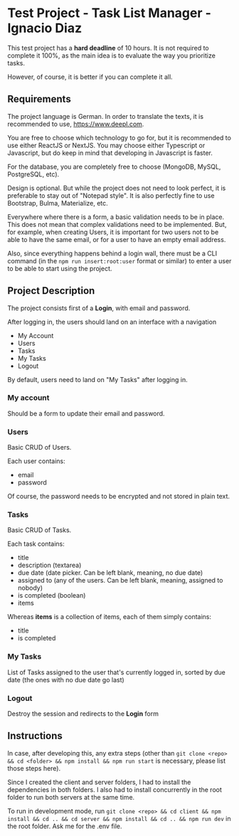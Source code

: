 # Test Project - Task List Manager - Ignacio Diaz

This test project has a **hard deadline** of 10 hours. It is not required to complete it 100%, as the main idea is to evaluate the way you prioritize tasks.

However, of course, it is better if you can complete it all.

## Requirements

The project language is German. In order to translate the texts, it is recommended to use, https://www.deepl.com.

You are free to choose which technology to go for, but it is recommended to use either ReactJS or NextJS. You may choose either Typescript or Javascript, but do keep in mind that developing in Javascript is faster.

For the database, you are completely free to choose (MongoDB, MySQL, PostgreSQL, etc).

Design is optional. But while the project does not need to look perfect, it is preferable to stay out of "Notepad style". It is also perfectly fine to use Bootstrap, Bulma, Materialize, etc.

Everywhere where there is a form, a basic validation needs to be in place. This does not mean that complex validations need to be implemented. But, for example, when creating Users, it is important for two users not to be able to have the same email, or for a user to have an empty email address.

Also, since everything happens behind a login wall, there must be a CLI command (in the `npm run insert:root:user` format or similar) to enter a user to be able to start using the project.

## Project Description

The project consists first of a **Login**, with email and password.

After logging in, the users should land on an interface with a navigation

- My Account
- Users
- Tasks
- My Tasks
- Logout

By default, users need to land on "My Tasks" after logging in.

### My account

Should be a form to update their email and password.

### Users

Basic CRUD of Users.

Each user contains:

- email
- password

Of course, the password needs to be encrypted and not stored in plain text.

### Tasks

Basic CRUD of Tasks.

Each task contains:

- title
- description (textarea)
- due date (date picker. Can be left blank, meaning, no due date)
- assigned to (any of the users. Can be left blank, meaning, assigned to nobody)
- is completed (boolean)
- items

Whereas **items** is a collection of items, each of them simply contains:

- title
- is completed

### My Tasks

List of Tasks assigned to the user that's currently logged in, sorted by due date (the ones with no due date go last)

### Logout

Destroy the session and redirects to the **Login** form

## Instructions

In case, after developing this, any extra steps (other than `git clone <repo> && cd <folder> && npm install && npm run start` is necessary, please list those steps here).

Since I created the client and server folders, I had to install the dependencies in both folders. I also had to install concurrently in the root folder to run both servers at the same time.

To run in development mode, run `git clone <repo> && cd client && npm install && cd .. && cd server && npm install && cd .. && npm run dev` in the root folder. Ask me for the .env file.
